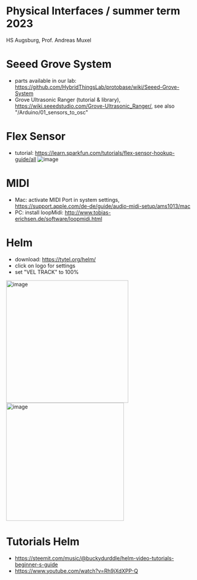 # Physical Interfaces / summer term 2023
HS Augsburg, Prof. Andreas Muxel 

# Seeed Grove System
* parts available in our lab: https://github.com/HybridThingsLab/protobase/wiki/Seeed-Grove-System 
* Grove Ultrasonic Ranger (tutorial & library), https://wiki.seeedstudio.com/Grove-Ultrasonic_Ranger/, see also "/Arduino/01_sensors_to_osc"

# Flex Sensor
* tutorial: https://learn.sparkfun.com/tutorials/flex-sensor-hookup-guide/all
![image](https://user-images.githubusercontent.com/36045885/233471075-5a0176bb-7b0a-4f00-b9f6-65b112808a23.png)

# MIDI
* Mac: activate MIDI Port in system settings, https://support.apple.com/de-de/guide/audio-midi-setup/ams1013/mac 
* PC: install loopMidi: http://www.tobias-erichsen.de/software/loopmidi.html 

# Helm
* download: https://tytel.org/helm/
* click on logo for settings
* set "VEL TRACK" to 100% 
<img width="329" alt="image" src="https://user-images.githubusercontent.com/36045885/233443943-9adf69aa-22de-45bf-a8b2-3b7f00bbc60e.png">
<img width="317" alt="image" src="https://user-images.githubusercontent.com/36045885/233444014-e31a2e09-8edb-4c3d-8833-3b683cb04cf4.png">

# Tutorials Helm
* https://steemit.com/music/@buckydurddle/helm-video-tutorials-beginner-s-guide
* https://www.youtube.com/watch?v=Rh9jXdXPP-Q
